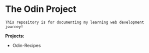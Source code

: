 # The Odin Project

`This repository is for documenting my learning web development journey!`

**Projects:**

- Odin-Recipes
